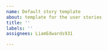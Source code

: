 ```yaml
---
name: Default story template
about: template for the user stories
title: ''
labels: ''
assignees: LiamEdwards931

---
```



